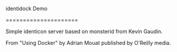 identidock Demo

=====================

Simple identicon server based on monsterid from Kevin Gaudin.

From "Using Docker" by Adrian Mouat published by O'Reilly media.
